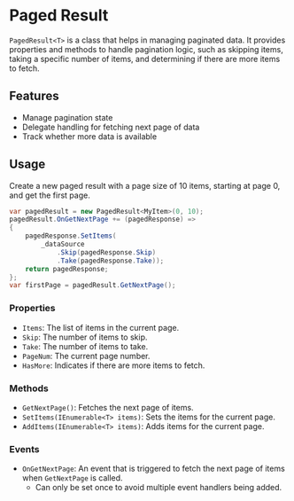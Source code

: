 # Paged Result

`PagedResult<T>` is a class that helps in managing paginated data. It provides properties and methods to handle pagination logic, such as skipping items, taking a specific number of items, and determining if there are more items to fetch.

## Features

- Manage pagination state
- Delegate handling for fetching next page of data
- Track whether more data is available

## Usage

Create a new paged result with a page size of 10 items, starting at page 0, and get the first page.

```csharp
var pagedResult = new PagedResult<MyItem>(0, 10); 
pagedResult.OnGetNextPage += (pagedResponse) =>
{
    pagedResponse.SetItems(
        _dataSource
            .Skip(pagedResponse.Skip)
            .Take(pagedResponse.Take));
    return pagedResponse;
}; 
var firstPage = pagedResult.GetNextPage();
```


### Properties
- `Items`: The list of items in the current page.
- `Skip`: The number of items to skip.
- `Take`: The number of items to take.
- `PageNum`: The current page number.
- `HasMore`: Indicates if there are more items to fetch.

### Methods
- `GetNextPage()`: Fetches the next page of items.
- `SetItems(IEnumerable<T> items)`: Sets the items for the current page.
- `AddItems(IEnumerable<T> items)`: Adds items for the current page.

### Events
- `OnGetNextPage`: An event that is triggered to fetch the next page of items when `GetNextPage` is called.
  - Can only be set once to avoid multiple event handlers being added.




